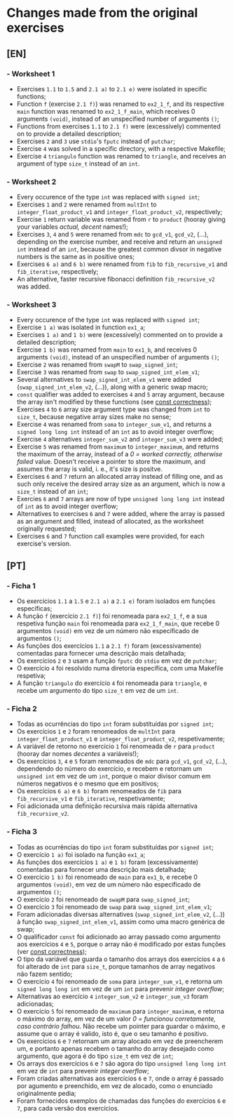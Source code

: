 # Changes made from the original exercises


## [EN]

### - Worksheet 1
- Exercises `1.1` to `1.5` and `2.1 a)` to `2.1 e)` were isolated in specific functions;
- Function `f` (exercise `2.1 f)`) was renamed to `ex2_1_f`, and its respective `main` function was renamed to `ex2_1_f_main`, which receives 0 arguments `(void)`, instead of an unspecified number of arguments `()`;
- Functions from exercises `1.1` to `2.1 f)` were (excessively) commented on to provide a detailed description;
- Exercises `2` and `3` use `stdio`'s `fputc` instead of `putchar`;
- Exercise `4` was solved in a specific directory, with a respective Makefile;
- Exercise `4` `triangulo` function was renamed to `triangle`, and receives an argument of type `size_t` instead of an `int`.

### - Worksheet 2
- Every occurence of the type `int` was replaced with `signed int`;
- Exercises `1` and `2` were renamed from `multInt` to `integer_float_product_v1` and `integer_float_product_v2`, respectively;
- Exercise `1` return variable was renamed from `r` to `product` (hooray giving your variables *actual, decent* names!);
- Exercises `3`, `4` and `5` were renamed from `mdc` to `gcd_v1`, `gcd_v2`, (...), depending on the exercise number, and receive and return an `unsigned int` instead of an `int`, because the greatest common divsor in negative numbers is the same as in positive ones;
- Exercises `6 a)` and `6 b)` were renamed from `fib` to `fib_recursive_v1` and `fib_iterative`, respectively;
- An alternative, faster recursive fibonacci definition `fib_recursive_v2` was added.

### - Worksheet 3
- Every occurence of the type `int` was replaced with `signed int`;
- Exercise `1 a)` was isolated in function `ex1_a`;
- Exercises `1 a)` and `1 b)` were (excessively) commented on to provide a detailed description;
- Exercise `1 b)` was renamed from `main` to `ex1_b`, and receives 0 arguments `(void)`, instead of an unspecified number of arguments `()`;
- Exercise `2` was renamed from `swapM` to `swap_signed_int`;
- Exercise `3` was renamed from `swap` to `swap_signed_int_elem_v1`;
- Several alternatives to `swap_signed_int_elem_v1` were added (`swap_signed_int_elem_v2`, (...)), along with a generic swap macro;
- `const` qualifier was added to exercises `4` and `5` array argument, because the array isn't modified by these functions (see [const correctness](https://isocpp.org/wiki/faq/const-correctness));
- Exercises `4` to `6` array size argument type was changed from `int` to `size_t`, because negative array sizes make no sense;
- Exercise `4` was renamed from `soma` to `integer_sum_v1`, and returns a `signed long long int` instead of an `int` as to avoid integer overflow;
- Exercise `4` alternatives `integer_sum_v2` and `integer_sum_v3` were added;
- Exercise `5` was renamed from `maximum` to `integer_maximum`, and returns the maximum of the array, instead of a *0 = worked correctly, otherwise failed* value. Doesn't receive a pointer to store the maximum, and assumes the array is valid, i. e., it's size is positve.
- Exercises `6` and `7` return an allocated array instead of filling one, and as such only receive the desired array size as an argument, which is now a `size_t` instead of an `int`;
- Exercies `6` and `7` arrays are now of type `unsigned long long int` instead of `int` as to avoid integer overflow;
- Alternatives to exercises `6` and `7` were added, where the array is passed as an argument and filled, instead of allocated, as the worksheet originally requested;
- Exercises `6` and `7` function call examples were provided, for each exercise's version.


## [PT]

### - Ficha 1
- Os exercícios `1.1` a `1.5` e `2.1 a)` a `2.1 e)` foram isolados em funções específicas;
- A função `f` (exercício `2.1 f)`) foi renomeada para `ex2_1_f`, e a sua respetiva função `main` foi renomeada para `ex2_1_f_main`, que recebe 0 argumentos `(void)` em vez de um número não especificado de argumentos `()`;
- As funções dos exercícios `1.1` a `2.1 f)` foram (excessivamente) comentadas para fornecer uma descrição mais detalhada;
- Os exercícios `2` e `3` usam a função `fputc` do `stdio` em vez de `putchar`;
- O exercício `4` foi resolvido numa diretoria específica, com uma Makefile respetiva;
- A função `triangulo` do exercício `4` foi renomeada para `triangle`, e recebe um argumento do tipo `size_t` em vez de um `int`.

### - Ficha 2
- Todas as ocurrências do tipo `int` foram substituídas por `signed int`;
- Os exercícios `1` e `2` foram renomeados de `multInt` para `integer_float_product_v1` e `integer_float_product_v2`, respetivamente;
- A variável de retorno no exercício `1` foi renomeada de `r` para `product` (hooray dar nomes *decentes* a variáveis!);
- Os exercícios `3`, `4` e `5` foram renomeados de `mdc` para `gcd_v1`, `gcd_v2`, (...), dependendo do número do exercício, e recebem e retornam um `unsigned int` em vez de um `int`, porque o maior divisor comum em números negativos é o mesmo que em positivos;
- Os exercícios `6 a)` e `6 b)` foram renomeados de `fib` para `fib_recursive_v1` e `fib_iterative`, respetivamente;
- Foi adicionada uma definição recursiva mais rápida alternativa `fib_recursive_v2`.

### - Ficha 3
- Todas as ocurrências do tipo `int` foram substituídas por `signed int`;
- O exercício `1 a)` foi isolado na função `ex1_a`;
- As funções dos exercícios `1 a)` e `1 b)` foram (excessivamente) comentadas para fornecer uma descrição mais detalhada;
- O exercício `1 b)` foi renomeado de `main` para `ex1_b`, e recebe 0 argumentos `(void)`, em vez de um número não especificado de argumentos `()`;
- O exercício `2` foi renomeado de `swapM` para `swap_signed_int`;
- O exercício `3` foi renomeado de `swap` para `swap_signed_int_elem_v1`;
- Foram adicionadas diversas alternatives (`swap_signed_int_elem_v2`, (...)) à função `swap_signed_int_elem_v1`, assim como uma macro genérica de swap;
- O qualificador `const` foi adicionado ao array passado como argumento aos exercícios `4` e `5`, porque o array não é modificado por estas funções (ver [const correctness](https://isocpp.org/wiki/faq/const-correctness));
- O tipo da variável que guarda o tamanho dos arrays dos exercícios `4` a `6` foi alterado de `int` para `size_t`, porque tamanhos de array negativos não fazem sentido;
- O exercício `4` foi renomeado de `soma` para `integer_sum_v1`, e retorna um `signed long long int` em vez de um `int` para prevenir *integer overflow*;
- Alternativas ao exercício `4` `integer_sum_v2` e `integer_sum_v3` foram adicionadas;
- O exercício `5` foi renomeado de `maximum` para `integer_maximum`, e retorna o máximo do array, em vez de um valor *0 = funcionou corretamente, caso contrário falhou*. Não recebe um pointer para guardar o máximo, e assume que o array é valido, isto é, que o seu tamanho é positivo.
- Os exercícios `6` e `7` retornam um array alocado em vez de preencherem um, e portanto apenas recebem o tamanho do array desejado como argumento, que agora é do tipo `size_t` em vez de `int`;
- Os arrays dos exercícios `6` e `7` são agora do tipo `unsigned long long int` em vez de `int` para prevenir *integer overflow*;
- Foram criadas alternativas aos exercícios `6` e `7`, onde o array é passado por agumento e preenchido, em vez de alocado, como o enunciado originalmente pedia;
- Foram fornecidos exemplos de chamadas das funções do exercícios `6` e `7`, para cada versão dos exercícios.
